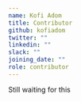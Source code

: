 ```yaml
---
name: Kofi Adom
title: Contributor
github: kofiadom
twitter: ""
linkedin: ""
slack: ""
joining_date: ""
role: contributor
---
```


Still waiting for this
